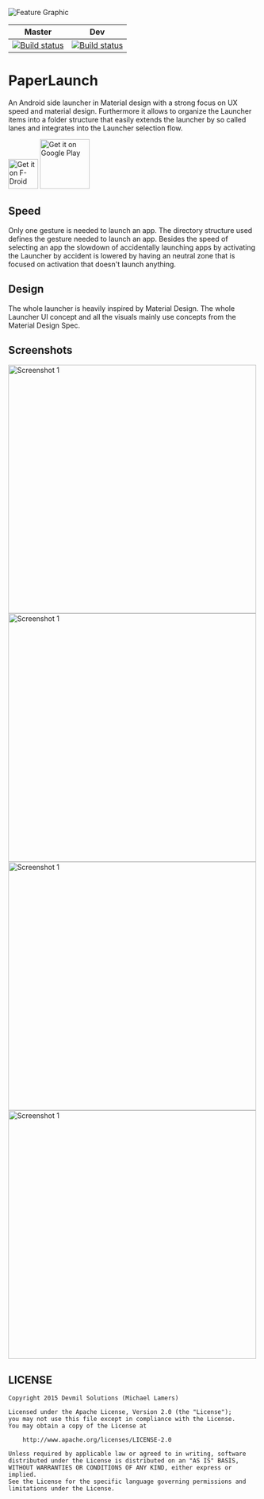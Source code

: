 ![Feature Graphic](images/FeatureGraphic.jpg "Feature Graphic")

|Master|Dev|
| --- | --- |
| [![Build status](https://devmil.visualstudio.com/PaperLaunch/_apis/build/status/PaperLaunch-Docker%20container-CI?branchName=master)](https://devmil.visualstudio.com/PaperLaunch/_build/latest?definitionId=3) | [![Build status](https://devmil.visualstudio.com/PaperLaunch/_apis/build/status/PaperLaunch-Docker%20container-CI?branchName=dev)](https://devmil.visualstudio.com/PaperLaunch/_build/latest?definitionId=3) |


# PaperLaunch
An Android side launcher in Material design with a strong focus on UX speed and material design.
Furthermore it allows to organize the Launcher items into a folder structure that easily extends the launcher by so called lanes and integrates into the Launcher selection flow.

<a href="https://f-droid.org/packages/de.devmil.paperlaunch" target="_blank">
<img src="https://upload.wikimedia.org/wikipedia/commons/thumb/0/0d/Get_it_on_F-Droid.svg/200px-Get_it_on_F-Droid.svg.png" alt="Get it on F-Droid" height="60"/></a>
<a href="https://play.google.com/store/apps/details?id=de.devmil.paperlaunch" target="_blank">
<img src="https://play.google.com/intl/en_us/badges/images/generic/en-play-badge.png" alt="Get it on Google Play" height="100"/></a>

## Speed
Only one gesture is needed to launch an app. 
The directory structure used defines the gesture needed to launch an app.
Besides the speed of selecting an app the slowdown of accidentally launching apps by activating the Launcher by accident is lowered by having an neutral zone that is focused on activation that doesn't launch anything.

## Design
The whole launcher is heavily inspired by Material Design. The whole Launcher UI concept and all the visuals mainly use concepts from the Material Design Spec.

## Screenshots

<a href="images/PlayStore/Screenshots/Screenshot_2015-12-27-11-30-28.png"><img src="images/PlayStore/Screenshots/Screenshot_2015-12-27-11-30-28.png" alt="Screenshot 1" height="500" /></a> <a href="images/PlayStore/Screenshots/Screenshot_2015-12-27-11-30-35.png"><img src="images/PlayStore/Screenshots/Screenshot_2015-12-27-11-30-35.png" alt="Screenshot 1" height="500" /></a> <a href="images/PlayStore/Screenshots/Screenshot_2015-12-27-11-30-43.png"><img src="images/PlayStore/Screenshots/Screenshot_2015-12-27-11-30-43.png" alt="Screenshot 1" height="500" /></a> <a href="images/PlayStore/Screenshots/Screenshot_2015-12-27-11-30-21.png"><img src="images/PlayStore/Screenshots/Screenshot_2015-12-27-11-30-21.png" alt="Screenshot 1" height="500" /></a>

## LICENSE

    Copyright 2015 Devmil Solutions (Michael Lamers)

    Licensed under the Apache License, Version 2.0 (the "License");
    you may not use this file except in compliance with the License.
    You may obtain a copy of the License at

        http://www.apache.org/licenses/LICENSE-2.0

    Unless required by applicable law or agreed to in writing, software
    distributed under the License is distributed on an "AS IS" BASIS,
    WITHOUT WARRANTIES OR CONDITIONS OF ANY KIND, either express or implied.
    See the License for the specific language governing permissions and
    limitations under the License.
